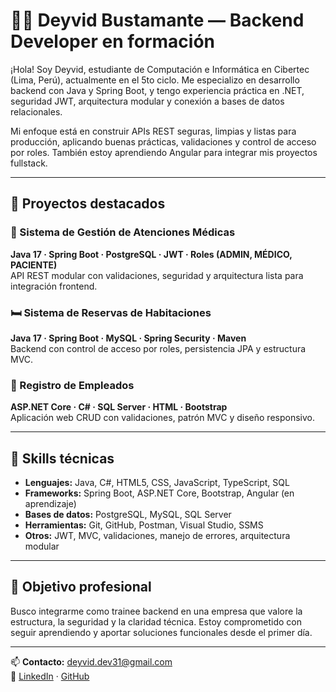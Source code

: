 # 👨‍💻 Deyvid Bustamante — Backend Developer en formación

¡Hola! Soy Deyvid, estudiante de Computación e Informática en Cibertec (Lima, Perú), actualmente en el 5to ciclo. Me especializo en desarrollo backend con Java y Spring Boot, y tengo experiencia práctica en .NET, seguridad JWT, arquitectura modular y conexión a bases de datos relacionales.

Mi enfoque está en construir APIs REST seguras, limpias y listas para producción, aplicando buenas prácticas, validaciones y control de acceso por roles. También estoy aprendiendo Angular para integrar mis proyectos fullstack.

---

## 🚀 Proyectos destacados

### 🏥 Sistema de Gestión de Atenciones Médicas
**Java 17 · Spring Boot · PostgreSQL · JWT · Roles (ADMIN, MÉDICO, PACIENTE)**  
API REST modular con validaciones, seguridad y arquitectura lista para integración frontend.

### 🛏️ Sistema de Reservas de Habitaciones
**Java 17 · Spring Boot · MySQL · Spring Security · Maven**  
Backend con control de acceso por roles, persistencia JPA y estructura MVC.

### 👔 Registro de Empleados
**ASP.NET Core · C# · SQL Server · HTML · Bootstrap**  
Aplicación web CRUD con validaciones, patrón MVC y diseño responsivo.

---

## 🧠 Skills técnicas

- **Lenguajes:** Java, C#, HTML5, CSS, JavaScript, TypeScript, SQL  
- **Frameworks:** Spring Boot, ASP.NET Core, Bootstrap, Angular (en aprendizaje)  
- **Bases de datos:** PostgreSQL, MySQL, SQL Server  
- **Herramientas:** Git, GitHub, Postman, Visual Studio, SSMS  
- **Otros:** JWT, MVC, validaciones, manejo de errores, arquitectura modular

---

## 🎯 Objetivo profesional

Busco integrarme como trainee backend en una empresa que valore la estructura, la seguridad y la claridad técnica. Estoy comprometido con seguir aprendiendo y aportar soluciones funcionales desde el primer día.

---

📫 **Contacto:** deyvid.dev31@gmail.com  
🔗 [LinkedIn](https://linkedin.com/in/deyvidbustamante) · [GitHub](https://github.com/deyvidveloper)
